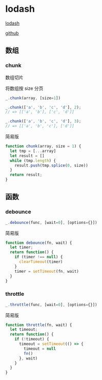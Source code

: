 # lodash

[lodash](https://www.lodashjs.com/)

[github](https://github.com/lodash/lodash)

## 数组

### chunk

数组切片

将数组按 size 分页

```js
_.chunk(array, [size=1])

_.chunk(['a', 'b', 'c', 'd'], 2);
// => [['a', 'b'], ['c', 'd']]

_.chunk(['a', 'b', 'c', 'd'], 3);
// => [['a', 'b', 'c'], ['d']]
```



简易版

```js
function chunk(array, size = 1) {
  let tmp = [...array]
  let result = []
  while (tmp.length) {
    result.push(tmp.splice(0, size))
  }
  return result;
}
```



## 函数

### debounce

```js
_.debounce(func, [wait=0], [options={}])
```



简易版

```js
function debounce(fn, wait) {
  let timer;
  return function() {
    if (timer !== null) {
      clearTimeout(timer)
    }
    timer = setTimeout(fn, wait)
  }
}
```



### throttle

```js
_.throttle(func, [wait=0], [options={}])
```



简易版

```js
function throttle(fn, wait) {
  let timeout;
  return function() {
    if (!timeout) {
      timeout = setTimeout(() => {
        timeout = null
        fn()
      }, wait)
    }
  }
}
```

